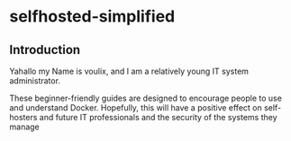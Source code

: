 # selfhosted-simplified
## Introduction

Yahallo my Name is voulix, and I am a relatively young IT system administrator.

These beginner-friendly guides are designed to encourage people to use and understand Docker.
Hopefully, this will have a positive effect on self-hosters and future IT professionals and the security of the systems they manage
